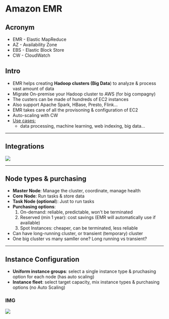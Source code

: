 # Amazon EMR

## Acronym
* EMR - Elastic MapReduce
* AZ - Availability Zone
* EBS - Elastic Block Store
* CW - CloudWatch

## Intro
* EMR helps creating **Hadoop clusters (Big Data**) to analyze & process vast amount of data
* Migrate On-premise your Hadoop cluster to AWS (for big compagny)
* The custers can be made of hundreds of EC2 instances
* Also support Apache Spark, HBase, Presto, Flink...
* EMR takes care of all the provisoning & configuration of EC2
* Auto-scaling with CW
* <ins>Use cases:</ins>
  * data processing, machine learning, web indexing, big data...
  
---

## Integrations
[<img src="https://i.imgur.com/4ZmrbZs.png">](https://i.imgur.com/4ZmrbZs.png)

---

## Node types & purchasing
* **Master Node**: Manage the cluster, coordinate, manage health
* **Core Node**: Run tasks & store data
* **Task Node (optional**): Just to run tasks
* **Purchasing options**:
  1) On-demand: reliable, predictable, won't be terminated
  2) Reserved (min 1 year): cost savings (EMR will automatically use if available)
  3) Spot Instances: cheaper, can be terminated, less reliable
* Can have long-running cluster, or transient (temporary) cluster
* One big cluster vs many samller one? Long running vs transient?

--- 

## Instance Configuration
* **Uniform instance groups**: select a single instance type & pruchasing option for each node (has auto scaling)
* **Instance fleet**: select target capacity, mix instance types & purchasing options (no Auto Scaling)

### IMG
[<img src="https://i.imgur.com/UUNC4Qx.png">](https://i.imgur.com/UUNC4Qx.png)
